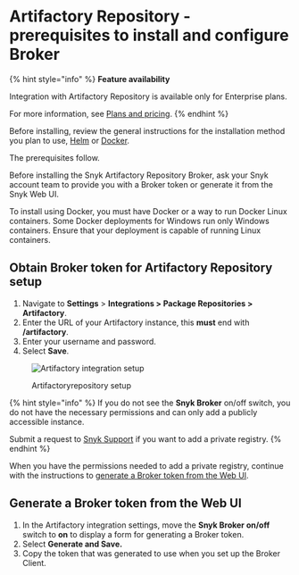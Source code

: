 # Artifactory Repository - prerequisites to install and configure Broker

{% hint style="info" %}
**Feature availability**

Integration with Artifactory Repository is available only for Enterprise plans.

For more information, see [Plans and pricing](https://snyk.io/plans).
{% endhint %}

Before installing, review the general instructions for the installation method you plan to use, [Helm](../install-and-configure-broker-using-helm.md) or [Docker](../install-and-configure-broker-using-docker.md).

The prerequisites follow.

Before installing the Snyk Artifactory Repository Broker, ask your Snyk account team to provide you with a Broker token or generate it from the Snyk Web UI.

To install using Docker, you must have Docker or a way to run Docker Linux containers. Some Docker deployments for Windows run only Windows containers. Ensure that your deployment is capable of running Linux containers.

## Obtain Broker token for Artifactory Repository setup

1. Navigate to **Settings** > **Integrations > Package Repositories > Artifactory**.
2. Enter the URL of your Artifactory instance, this **must** end with **/artifactory**.
3. Enter your username and password.
4. Select **Save**.

<figure><img src="../../../../.gitbook/assets/screenshot_2020-04-17_at_14.38.12.png" alt="Artifactory integration setup"><figcaption><p>Artifactoryrepository setup</p></figcaption></figure>

{% hint style="info" %}
If you do not see the **Snyk Broker** on/off switch, you do not have the necessary permissions and can only add a publicly accessible instance.

Submit a request to [Snyk Support](https://support.snyk.io/hc/en-us/requests/new) if you want to add a private registry.
{% endhint %}

When you have the permissions needed to add a private registry, continue with the instructions to [generate a Broker token from the Web UI](./#generate-a-broker-token-from-the-web-ui).

## Generate a Broker token from the Web UI

1. In the Artifactory integration settings, move the **Snyk Broker on/off** switch to **on** to display a form for generating a Broker token.
2. Select **Generate and Save.**
3. Copy the token that was generated to use when you set up the Broker Client.
